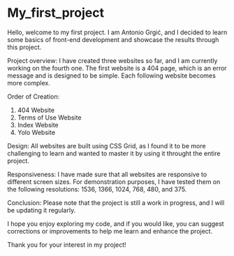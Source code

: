 # My_first_project
Hello, welcome to my first project. I am Antonio Grgić, and I decided to learn some basics of front-end development and showcase the results through this project.

Project overview:
I have created three websites so far, and I am currently working on the fourth one. The first website is a 404 page, which is an error message and is designed to be simple. Each following website becomes more complex. 

Order of Creation:

   1. 404 Website
   2. Terms of Use Website
   3. Index Website
   4. Yolo Website

Design:
All websites are built using CSS Grid, as I found it to be more challenging to learn and wanted to master it by using it throught the entire project.

Responsiveness:
I have made sure that all websites are responsive to different screen sizes. For demonstration purposes, I have tested them on the following resolutions: 1536, 1366, 1024, 768, 480, and 375. 

Conclusion:
Please note that the project is still a work in progress, and I will be updating it regularly.

I hope you enjoy exploring my code, and if you would like, you can suggest corrections or improvements to help me learn and enhance the project.

Thank you for your interest in my project!